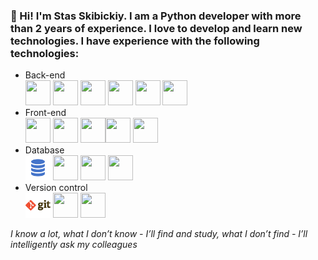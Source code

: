 ### 👋 Hi! I'm Stas Skibickiy. I am a Python developer with more than 2 years of experience. I love to develop and learn new technologies. I have experience with the following technologies:


- Back-end <br>
<img width="40" height="40" src="https://i.pinimg.com/originals/ca/00/60/ca0060f3414e6e20b75983acddafad53.gif"/> <img width="40" height="40" src="https://encrypted-tbn0.gstatic.com/images?q=tbn:ANd9GcQvV89itTjKIoztoMSACBd2Ky1vPErwZCN0oyTArdxKjfY_nXW2PboiViP4eCuoW8swuzI&usqp=CAU"/> <img width="40" height="40" src="https://encrypted-tbn0.gstatic.com/images?q=tbn:ANd9GcTZGirVfkduqiAfJAnCHBw78A3HYIv7pdMmIw&usqp=CAU"/> <img width="40" height="40" src="https://pbs.twimg.com/profile_images/3534818042/cb2fc8174648f5862d73efc33109e8ea_400x400.png"/> <img width="40" height="40" src="https://encrypted-tbn0.gstatic.com/images?q=tbn:ANd9GcRkoSiXALVlUCkVbUS3VIJPrHufnHETi73wEKiVhuEgdoCPlDaccJazHO8E1PDm7otxQmE&usqp=CAU"/> <img width="40" height="40" src="https://blog.skillfactory.ru/wp-content/uploads/2023/02/1_ihb6hdmaw48vjtbsjyhbzg-1830140.png"/> 
- Front-end <br>
<img width="40" height="40" src="https://encrypted-tbn0.gstatic.com/images?q=tbn:ANd9GcTh7HwVz9h18DrB8OeLJ1oUyWw6JPIBqfxDUEiFi_804PEIQxzvfuW5p0eQ3inRMifes4s&usqp=CAU"/> <img width="40" height="40" src="https://www.kindpng.com/picc/m/464-4640184_css3-png-download-css-icon-transparent-png.png"/> <img width="40" height="40"  src="https://png.pngitem.com/pimgs/s/171-1718042_javascript-logo-png-transparent-png.png"/><img width="40" height="40" src="https://encrypted-tbn0.gstatic.com/images?q=tbn:ANd9GcSKFc-j4yKb-Ask4w84T9OhZRJvBe1LiSiMe-0m22Gx0In9Kfru6NrkQ9t2Ya-_IaI_5qg&usqp=CAU"/> <img width="40" height="40" src="https://encrypted-tbn0.gstatic.com/images?q=tbn:ANd9GcTKrziAky3Ott_HE_xKCdMwemEkcJory4ll_Q&usqp=CAU"/> 
- Database <br>
<img width="40" height="40" src="https://raw.githubusercontent.com/github/explore/80688e429a7d4ef2fca1e82350fe8e3517d3494d/topics/sql/sql.png"/> <img width="40" height="40" src="https://cdn.freelogovectors.net/wp-content/uploads/2022/03/azure_sql_database_logo_freelogovectors.net_.png"/> <img width="40" height="40" src="https://www.nuget.org/profiles/SQLite/avatar?imageSize=512"/> <img width="40" height="40" src="https://encrypted-tbn0.gstatic.com/images?q=tbn:ANd9GcTmdp4WJDVZKqIb8_DX4S0P6x5fqKJdaDgsBS4HgGWUUGzzQxZ_h6vrhw9jWPLfXrl3R7I&usqp=CAU"/>
- Version control <br>
<img width="40" height="40" src="https://raw.githubusercontent.com/github/explore/80688e429a7d4ef2fca1e82350fe8e3517d3494d/topics/git/git.png"/> <img width="40" height="40" src="https://play-lh.googleusercontent.com/PCpXdqvUWfCW1mXhH1Y_98yBpgsWxuTSTofy3NGMo9yBTATDyzVkqU580bfSln50bFU"/> <img width="40" height="40" src="https://yt3.googleusercontent.com/R6P5skGdZJeM1bebvt3ILeU8k-9tiqE5T198RmBH8SoGXH2gk_Lk-45uZoq6X6pW4a4c9Sqn=s900-c-k-c0x00ffffff-no-rj"/>

_I know a lot, what I don’t know - I’ll find and study, what I don’t find - I’ll intelligently ask my colleagues_
